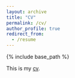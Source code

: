 ```yaml
---
layout: archive
title: "CV"
permalink: /cv/
author_profile: true
redirect_from:
  - /resume
---
```


{% include base_path %}

This is my [cv](\Files\CV-English.pdf).
